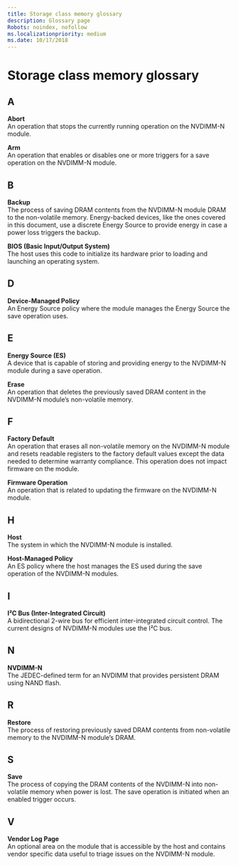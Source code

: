```yaml
---
title: Storage class memory glossary
description: Glossary page
Robots: noindex, nofollow
ms.localizationpriority: medium
ms.date: 10/17/2018
---
```


# Storage class memory glossary


## <span id="starts_with_A"></span><span id="starts_with_a"></span><span id="STARTS_WITH_A"></span>A


<span></span>**Abort**  
An operation that stops the currently running operation on the NVDIMM-N module.

<span></span>**Arm**  
An operation that enables or disables one or more triggers for a save operation on the NVDIMM-N module.

## <span id="starts_with_B"></span><span id="starts_with_b"></span><span id="STARTS_WITH_B"></span>B


<span></span>**Backup**  
The process of saving DRAM contents from the NVDIMM-N module DRAM to the non-volatile memory. Energy-backed devices, like the ones covered in this document, use a discrete Energy Source to provide energy in case a power loss triggers the backup.

<span></span>**BIOS (Basic Input/Output System)**  
The host uses this code to initialize its hardware prior to loading and launching an operating system.

## <span id="starts_with_D"></span><span id="starts_with_d"></span><span id="STARTS_WITH_D"></span>D


<span></span>**Device-Managed Policy**  
An Energy Source policy where the module manages the Energy Source the save operation uses.

## <span id="starts_with_E"></span><span id="starts_with_e"></span><span id="STARTS_WITH_E"></span>E


<span></span>**Energy Source (ES)**  
A device that is capable of storing and providing energy to the NVDIMM-N module during a save operation.

<span></span>**Erase**  
An operation that deletes the previously saved DRAM content in the NVDIMM-N module’s non-volatile memory.

## <span id="starts_with_F"></span><span id="starts_with_f"></span><span id="STARTS_WITH_F"></span>F


<span></span>**Factory Default**  
An operation that erases all non-volatile memory on the NVDIMM-N module and resets readable registers to the factory default values except the data needed to determine warranty compliance. This operation does not impact firmware on the module.

<span></span>**Firmware Operation**  
An operation that is related to updating the firmware on the NVDIMM-N module.

## <span id="starts_with_H"></span><span id="starts_with_h"></span><span id="STARTS_WITH_H"></span>H


<span></span>**Host**  
The system in which the NVDIMM-N module is installed.

<span></span>**Host-Managed Policy**  
An ES policy where the host manages the ES used during the save operation of the NVDIMM-N modules.

## <span id="starts_with_I"></span><span id="starts_with_i"></span><span id="STARTS_WITH_I"></span>I


<span></span>**I²C Bus (Inter-Integrated Circuit)**  
A bidirectional 2-wire bus for efficient inter-integrated circuit control. The current designs of NVDIMM-N modules use the I²C bus.

## <span id="starts_with_N"></span><span id="starts_with_n"></span><span id="STARTS_WITH_N"></span>N


<span></span>**NVDIMM-N**  
The JEDEC-defined term for an NVDIMM that provides persistent DRAM using NAND flash.

## <span id="starts_with_R"></span><span id="starts_with_r"></span><span id="STARTS_WITH_R"></span>R


<span></span>**Restore**  
The process of restoring previously saved DRAM contents from non-volatile memory to the NVDIMM-N module’s DRAM.

## <span id="starts_with_S"></span><span id="starts_with_s"></span><span id="STARTS_WITH_S"></span>S


<span></span>**Save**  
The process of copying the DRAM contents of the NVDIMM-N into non-volatile memory when power is lost. The save operation is initiated when an enabled trigger occurs.

## <span id="starts_with_V"></span><span id="starts_with_v"></span><span id="STARTS_WITH_V"></span>V


<span></span>**Vendor Log Page**  
An optional area on the module that is accessible by the host and contains vendor specific data useful to triage issues on the NVDIMM-N module.

 

 





